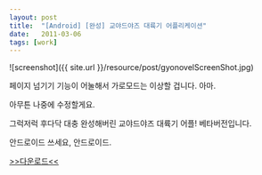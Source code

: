 ```yaml
---
layout: post
title:  "[Android] [완성] 교야드야즈 대륙기 어플리케이션"
date:   2011-03-06
tags: [work]
---
```


![screenshot]({{ site.url }}/resource/post/gyonovelScreenShot.jpg)

페이지 넘기기 기능이 어눌해서 가로모드는 이상할 겁니다. 아마.

아무튼 나중에 수정할게요. 

그럭저럭 후다닥 대충 완성해버린 교야드야즈 대륙기 어플! 베타버전입니다. 

안드로이드 쓰세요, 안드로이드.

[>>다운로드<<](https://play.google.com/store/apps/details?id=delight.gyonovel)